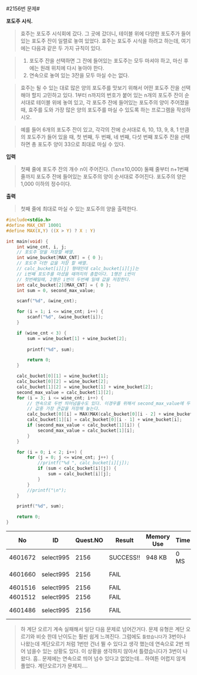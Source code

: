 #2156번 문제#

**포도주 시식.**

>효주는 포도주 시식회에 갔다. 그 곳에 갔더니, 테이블 위에 다양한 포도주가 들어있는 포도주 잔이 일렬로 놓여 있었다. 효주는 포도주 시식을 하려고 하는데, 여기에는 다음과 같은 두 가지 규칙이 있다.

> 1. 포도주 잔을 선택하면 그 잔에 들어있는 포도주는 모두 마셔야 하고, 마신 후에는 원래 위치에 다시 놓아야 한다.
> 2. 연속으로 놓여 있는 3잔을 모두 마실 수는 없다.

>효주는 될 수 있는 대로 많은 양의 포도주를 맛보기 위해서 어떤 포도주 잔을 선택해야 할지 고민하고 있다. 1부터 n까지의 번호가 붙어 있는 n개의 포도주 잔이 순서대로 테이블 위에 놓여 있고, 각 포도주 잔에 들어있는 포도주의 양이 주어졌을 때, 효주를 도와 가장 많은 양의 포도주를 마실 수 있도록 하는 프로그램을 작성하시오. 

>예를 들어 6개의 포도주 잔이 있고, 각각의 잔에 순서대로 6, 10, 13, 9, 8, 1 만큼의 포도주가 들어 있을 때, 첫 번째, 두 번째, 네 번째, 다섯 번째 포도주 잔을 선택하면 총 포도주 양이 33으로 최대로 마실 수 있다.

**입력**
> 첫째 줄에 포도주 잔의 개수 n이 주어진다. (1≤n≤10,000) 둘째 줄부터 n+1번째 줄까지 포도주 잔에 들어있는 포도주의 양이 순서대로 주어진다. 포도주의 양은 1,000 이하의 정수이다.

**출력**
> 첫째 줄에 최대로 마실 수 있는 포도주의 양을 출력한다.

``` c
#include<stdio.h>
#define MAX_CNT 10001
#define MAX(X,Y) ((X > Y) ? X : Y)

int main(void) {
	int wine_cnt, i, j;
    // 포도주 양을 저장할 배열.
	int wine_bucket[MAX_CNT] = { 0 };
	// 포도주 더한 값을 저장 할 배열.
    // calc_bucket[i][j] 형태인데 calc_bucket[i][j]는
    // i번째 포도주를 마셨을 때까지의 총합이다. 1행은 i번이
    // 첫번째일때, 2행은 i번이 두번째 일때 값을 저장한다.
	int calc_bucket[2][MAX_CNT] = { 0 };
	int sum = 0, second_max_value;

	scanf("%d", &wine_cnt);

	for (i = 1; i <= wine_cnt; i++) {
		scanf("%d", &wine_bucket[i]);
	}

	if (wine_cnt < 3) {
		sum = wine_bucket[1] + wine_bucket[2];
		
		printf("%d", sum);

		return 0;
	}

	calc_bucket[0][1] = wine_bucket[1];
	calc_bucket[0][2] = wine_bucket[2];
	calc_bucket[1][2] = wine_bucket[1] + wine_bucket[2];
	second_max_value = calc_bucket[1][2];
	for (i = 3; i <= wine_cnt; i++) {
    	// 연속으로 두번 띄어넘을수도 있다. 이경우를 위해서 second_max_value에 두번째
        // 값중 가장 큰값을 저장해 놓는다.
		calc_bucket[0][i] = MAX(MAX(calc_bucket[0][i - 2] + wine_bucket[i], calc_bucket[1][i - 2] + wine_bucket[i]), second_max_value);
		calc_bucket[1][i] = calc_bucket[0][i - 1] + wine_bucket[i];
		if (second_max_value < calc_bucket[1][i]) {
			second_max_value = calc_bucket[1][i];
		}
	}

	for (i = 0; i < 2; i++) {
		for (j = 0; j <= wine_cnt; j++) {
			//printf("%d ", calc_bucket[i][j]);
			if (sum < calc_bucket[i][j]) {
				sum = calc_bucket[i][j];
			}
		}
		//printf("\n");
	}

	printf("%d", sum);

	return 0;
}
```

| No      | ID        | Quest.NO | Result    | Memory Use | Time | lanaguage | Code Length |
|---------|-----------|----------|-----------|------------|------|-----------|-------------|
| 4601672 | select995 | 2156     | SUCCESS!! | 948 KB     | 0 MS | C         | 1231 B      |
| 4601660 | select995 | 2156     | FAIL      |            |      | C         | 1185 B      |
| 4601516 | select995 | 2156     | FAIL      |            |      | C         | 997 B       |
| 4601512 | select995 | 2156     | FAIL      |            |      | C         | 959 B       |
| 4601486 | select995 | 2156     | FAIL      |            |      | C         | 1170 B      |

> 하 계단 오르기 계속 실패해서 일단 다음 문제로 넘어간거다. 문제 유형은 계단 오르기와 비슷 한데 난이도는 훨씬 쉽게 느껴진다. 그럼에도 `틀렸습니다`가 3번이나 나왔는데 계단오르기 처럼 1번만 건너 뛸 수 있다고 생각 했는데 연속으로 2번 띄어 넘을수 있는 상황도 있다. 이 상황을 생각하지 않아서 틀렸습니다가 3번이 나왔다. 흠.. 문제에는 연속으로 띄어 넘수 있다고 없었는데... 하여튼 어렵지 않게 풀었다. 계단오르기가 문제지....